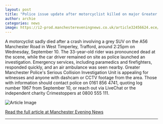 ```yaml
---
layout: post
title: "Police issue update after motorcyclist killed on major Greater Manchester road"
author: archie
categories: news
image: https://i2-prod.manchestereveningnews.co.uk/article32456624.ece/ALTERNATES/s1200/0_G0fvoRsXoAAuYJC.jpg
---
```

A motorcyclist sadly died after a crash involving a grey SUV on the A56 Manchester Road in West Timperley, Trafford, around 2:25pm on Wednesday, September 10. The 33-year-old rider was pronounced dead at the scene, while the car driver remained on site as police launched an investigation. Emergency services, including paramedics and firefighters, responded quickly, and an air ambulance was seen nearby. Greater Manchester Police's Serious Collision Investigation Unit is appealing for witnesses and anyone with dashcam or CCTV footage from the area. Those with information should contact police on 0161 856 4741, quoting log number 1967 from September 10, or reach out via LiveChat or the independent charity Crimestoppers at 0800 555 111.

![Article Image](https://i2-prod.manchestereveningnews.co.uk/article32456624.ece/ALTERNATES/s1200/0_G0fvoRsXoAAuYJC.jpg)

[Read the full article at Manchester Evening News](https://www.manchestereveningnews.co.uk/news/greater-manchester-news/police-issue-update-after-motorcyclist-32456481)

---

